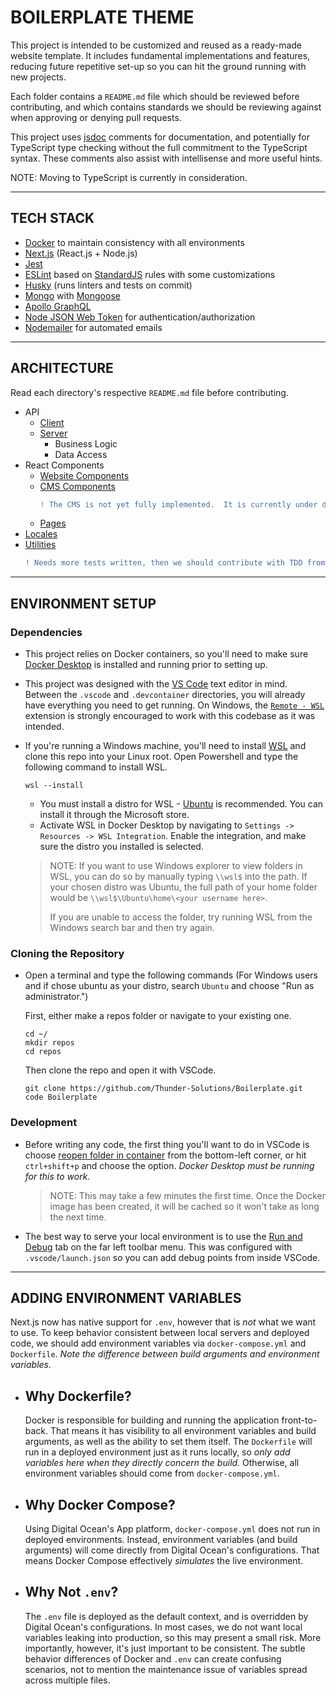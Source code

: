 # BOILERPLATE THEME

This project is intended to be customized and reused as a ready-made website template.  It includes fundamental implementations and features, reducing future repetitive set-up so you can hit the ground running with new projects.

Each folder contains a `README.md` file which should be reviewed before contributing, and which contains standards we should be reviewing against when approving or denying pull requests.

This project uses [jsdoc](https://jsdoc.app/) comments for documentation, and potentially for TypeScript type checking without the full commitment to the TypeScript syntax.  These comments also assist with intellisense and more useful hints.

NOTE: Moving to TypeScript is currently in consideration.

---

## TECH STACK

- [Docker](https://www.docker.com) to maintain consistency with all environments
- [Next.js](https://nextjs.org/) (React.js + Node.js)
- [Jest](https://jestjs.io/)
- [ESLint](https://eslint.org/) based on [StandardJS](https://standardjs.com/) rules with some customizations
- [Husky](https://typicode.github.io/husky/#/) (runs linters and tests on commit)
- [Mongo](https://www.mongodb.com/) with [Mongoose](https://mongoosejs.com/docs/)
- [Apollo GraphQL](https://www.apollographql.com/)
- [Node JSON Web Token](https://github.com/auth0/node-jsonwebtoken#readme) for authentication/authorization
- [Nodemailer](https://nodemailer.com/about/) for automated emails

---

## ARCHITECTURE

Read each directory's respective `README.md` file before contributing.

- API
  - [Client](client-api)
  - [Server](server-api)
    - Business Logic
    - Data Access
- React Components
  - [Website Components](components)
  - [CMS Components](cmsComponents)
    ```diff
    ! The CMS is not yet fully implemented.  It is currently under development.
    ```
  - [Pages](pages)
- [Locales](locales)
- [Utilities](utilities)
  ```diff
  ! Needs more tests written, then we should contribute with TDD from now on.
  ```

---

## ENVIRONMENT SETUP

### Dependencies

- This project relies on Docker containers, so you'll need to make sure [Docker Desktop](https://www.docker.com/get-started/) is installed and running prior to setting up.

- This project was designed with the [VS Code](https://code.visualstudio.com/download) text editor in mind.  Between the `.vscode` and `.devcontainer` directories, you will already have everything you need to get running.  On Windows, the [`Remote - WSL`](https://marketplace.visualstudio.com/items?itemName=ms-vscode-remote.remote-wsl) extension is strongly encouraged to work with this codebase as it was intended.

- If you're running a Windows machine, you'll need to install [WSL](https://docs.microsoft.com/en-us/windows/wsl/install) and clone this repo into your Linux root.  Open Powershell and type the following command to install WSL.
  ```
  wsl --install
  ```
  - You must install a distro for WSL - [Ubuntu](https://www.microsoft.com/en-us/p/ubuntu/9pdxgncfsczv) is recommended. You can install it through the Microsoft store.
  - Activate WSL in Docker Desktop by navigating to `Settings -> Resources -> WSL Integration`. Enable the integration, and make sure the distro you installed is selected.
  >NOTE: If you want to use Windows explorer to view folders in WSL, you can do so by manually typing `\\wsl$` into the path.  If your chosen distro was Ubuntu, the full path of your home folder would be `\\wsl$\Ubuntu\home\<your username here>`.
  >
  > If you are unable to access the folder, try running WSL from the Windows search bar and then try again.

### Cloning the Repository

- Open a terminal and type the following commands (For Windows users and if chose ubuntu as your distro, search `Ubuntu` and choose "Run as administrator.") 

    First, either make a repos folder or navigate to your existing one.
    ```
    cd ~/
    mkdir repos
    cd repos
    ```
    Then clone the repo and open it with VSCode.
    ```
    git clone https://github.com/Thunder-Solutions/Boilerplate.git
    code Boilerplate
    ```

### Development

- Before writing any code, the first thing you'll want to do in VSCode is choose [reopen folder in container](https://code.visualstudio.com/docs/remote/containers#_quick-start-open-an-existing-folder-in-a-container) from the bottom-left corner, or hit `ctrl+shift+p` and choose the option.  *Docker Desktop must be running for this to work.*
    >NOTE: This may take a few minutes the first time.  Once the Docker image has been created, it will be cached so it won't take as long the next time.
- The best way to serve your local environment is to use the [Run and Debug](https://code.visualstudio.com/docs/editor/debugging) tab on the far left toolbar menu.  This was configured with `.vscode/launch.json` so you can add debug points from inside VSCode.

---

## ADDING ENVIRONMENT VARIABLES

Next.js now has native support for `.env`, however that is *not* what we want to use.  To keep behavior consistent between local servers and deployed code, we should add environment variables via `docker-compose.yml` and `Dockerfile`.  *Note the difference between build arguments and environment variables.*

- Why Dockerfile?
    -

    Docker is responsible for building and running the application front-to-back.  That means it has visibility to all environment variables and build arguments, as well as the ability to set them itself.  The `Dockerfile` will run in a deployed environment just as it runs locally, so *only add variables here when they directly concern the build.*  Otherwise, all environment variables should come from `docker-compose.yml`.

- Why Docker Compose?
    -

    Using Digital Ocean's App platform, `docker-compose.yml` does not run in deployed environments.  Instead, environment variables (and build arguments) will come directly from Digital Ocean's configurations.  That means Docker Compose effectively *simulates* the live environment.

- Why Not `.env`?
    -

    The `.env` file is deployed as the default context, and is overridden by Digital Ocean's configurations.  In most cases, we do not want local variables leaking into production, so this may present a small risk.  More importantly, however, it's just important to be consistent.  The subtle behavior differences of Docker and `.env` can create confusing scenarios, not to mention the maintenance issue of variables spread across multiple files.
